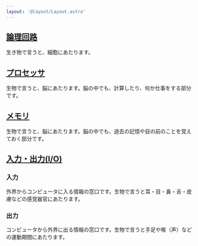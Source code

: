 ```yaml
---
layout: '@layout/Layout.astro'
---
```

## [論理回路](/b/cs/h/lc)
生き物で言うと、細胞にあたります。
## [プロセッサ](/b/cs/h/pc)
生物で言うと、脳にあたります。脳の中でも、計算したり、何か仕事をする部分です。
## [メモリ](/b/cs/h/mr)
生物で言うと、脳にあたります。脳の中でも、過去の記憶や目の前のことを覚えておく部分です。
## [入力・出力(I/O)](/b/cs/h/io)
### 入力
外界からコンピュータに入る情報の窓口です。生物で言うと耳・目・鼻・舌・皮膚などの感覚器官にあたります。
### 出力
コンピュータから外界に出る情報の窓口です。生物で言うと手足や喉（声）などの運動期間にあたります。